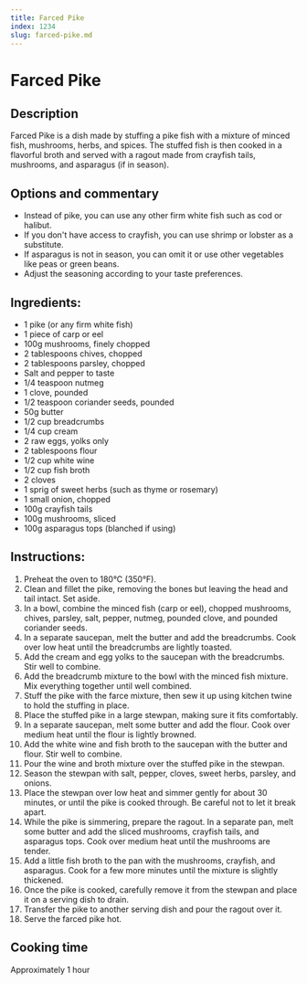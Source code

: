 ```yaml
---
title: Farced Pike
index: 1234
slug: farced-pike.md
---
```


# Farced Pike

## Description
Farced Pike is a dish made by stuffing a pike fish with a mixture of minced fish, mushrooms, herbs, and spices. The stuffed fish is then cooked in a flavorful broth and served with a ragout made from crayfish tails, mushrooms, and asparagus (if in season).

## Options and commentary
- Instead of pike, you can use any other firm white fish such as cod or halibut.
- If you don't have access to crayfish, you can use shrimp or lobster as a substitute.
- If asparagus is not in season, you can omit it or use other vegetables like peas or green beans.
- Adjust the seasoning according to your taste preferences.

## Ingredients:
- 1 pike (or any firm white fish)
- 1 piece of carp or eel
- 100g mushrooms, finely chopped
- 2 tablespoons chives, chopped
- 2 tablespoons parsley, chopped
- Salt and pepper to taste
- 1/4 teaspoon nutmeg
- 1 clove, pounded
- 1/2 teaspoon coriander seeds, pounded
- 50g butter
- 1/2 cup breadcrumbs
- 1/4 cup cream
- 2 raw eggs, yolks only
- 2 tablespoons flour
- 1/2 cup white wine
- 1/2 cup fish broth
- 2 cloves
- 1 sprig of sweet herbs (such as thyme or rosemary)
- 1 small onion, chopped
- 100g crayfish tails
- 100g mushrooms, sliced
- 100g asparagus tops (blanched if using)

## Instructions:
1. Preheat the oven to 180°C (350°F).
2. Clean and fillet the pike, removing the bones but leaving the head and tail intact. Set aside.
3. In a bowl, combine the minced fish (carp or eel), chopped mushrooms, chives, parsley, salt, pepper, nutmeg, pounded clove, and pounded coriander seeds.
4. In a separate saucepan, melt the butter and add the breadcrumbs. Cook over low heat until the breadcrumbs are lightly toasted.
5. Add the cream and egg yolks to the saucepan with the breadcrumbs. Stir well to combine.
6. Add the breadcrumb mixture to the bowl with the minced fish mixture. Mix everything together until well combined.
7. Stuff the pike with the farce mixture, then sew it up using kitchen twine to hold the stuffing in place.
8. Place the stuffed pike in a large stewpan, making sure it fits comfortably.
9. In a separate saucepan, melt some butter and add the flour. Cook over medium heat until the flour is lightly browned.
10. Add the white wine and fish broth to the saucepan with the butter and flour. Stir well to combine.
11. Pour the wine and broth mixture over the stuffed pike in the stewpan.
12. Season the stewpan with salt, pepper, cloves, sweet herbs, parsley, and onions.
13. Place the stewpan over low heat and simmer gently for about 30 minutes, or until the pike is cooked through. Be careful not to let it break apart.
14. While the pike is simmering, prepare the ragout. In a separate pan, melt some butter and add the sliced mushrooms, crayfish tails, and asparagus tops. Cook over medium heat until the mushrooms are tender.
15. Add a little fish broth to the pan with the mushrooms, crayfish, and asparagus. Cook for a few more minutes until the mixture is slightly thickened.
16. Once the pike is cooked, carefully remove it from the stewpan and place it on a serving dish to drain.
17. Transfer the pike to another serving dish and pour the ragout over it.
18. Serve the farced pike hot.

## Cooking time
Approximately 1 hour